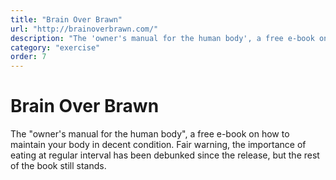 ```yaml
---
title: "Brain Over Brawn"
url: "http://brainoverbrawn.com/"
description: "The 'owner's manual for the human body', a free e-book on how to maintain your body in decent condition. Fair warning, the importance of eating at regular interval has been debunked since the release, but the rest of the book still stands."
category: "exercise"
order: 7
---
```


# Brain Over Brawn

The "owner's manual for the human body", a free e-book on how to maintain your body in decent condition. Fair warning, the importance of eating at regular interval has been debunked since the release, but the rest of the book still stands.
